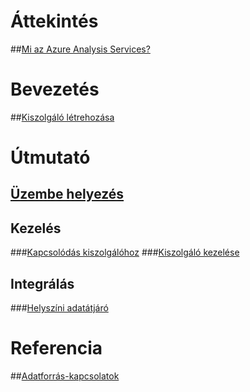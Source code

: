 # Áttekintés
##[Mi az Azure Analysis Services?](analysis-services-overview.md)
# Bevezetés
##[Kiszolgáló létrehozása](analysis-services-create-server.md)

# Útmutató 
## [Üzembe helyezés](analysis-services-deploy.md)
## Kezelés
###[Kapcsolódás kiszolgálóhoz](analysis-services-connect.md)
###[Kiszolgáló kezelése](analysis-services-manage.md)
## Integrálás
###[Helyszíni adatátjáró](analysis-services-gateway.md)

# Referencia
##[Adatforrás-kapcsolatok](analysis-services-datasource.md)

<!--HONumber=Nov16_HO2-->



